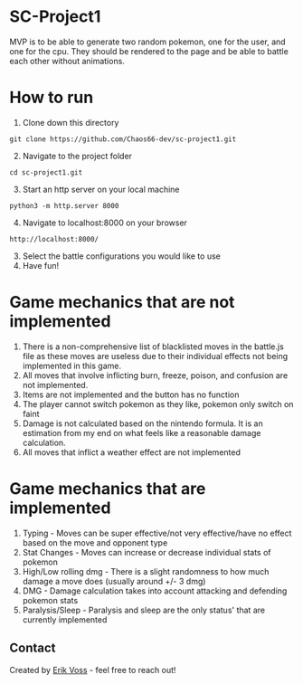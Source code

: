 # SC-Project1

MVP is to be able to generate two random pokemon, one for the user, and one for the cpu. They should be rendered to the page and be able to battle each other without animations.

# How to run
1. Clone down this directory
```
git clone https://github.com/Chaos66-dev/sc-project1.git
```
2. Navigate to the project folder
```
cd sc-project1.git
```
3. Start an http server on your local machine
```
python3 -m http.server 8000
```
4. Navigate to localhost:8000 on your browser
```
http://localhost:8000/
```
3. Select the battle configurations you would like to use
4. Have fun!

# Game mechanics that are not implemented
1. There is a non-comprehensive list of blacklisted moves in the battle.js file as these moves are useless due to their individual effects not being implemented in this game.
2. All moves that involve inflicting burn, freeze, poison, and confusion are not implemented.
3. Items are not implemented and the button has no function
4. The player cannot switch pokemon as they like, pokemon only switch on faint
5. Damage is not calculated based on the nintendo formula. It is an estimation from my end on what feels like a reasonable damage calculation.
6. All moves that inflict a weather effect are not implemented

# Game mechanics that are implemented
1. Typing - Moves can be super effective/not very effective/have no effect based on the move and opponent type
2. Stat Changes - Moves can increase or decrease individual stats of pokemon
3. High/Low rolling dmg - There is a slight randomness to how much damage a move does (usually around +/- 3 dmg)
4. DMG - Damage calculation takes into account attacking and defending pokemon stats
5. Paralysis/Sleep - Paralysis and sleep are the only status' that are currently implemented


## Contact
Created by [Erik Voss](https://github.com/Chaos66-dev) - feel free to reach out!
